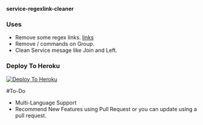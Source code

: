 <b>service-regexlink-cleaner</b>


### Uses

- Remove some regex links. [links](https://github.com/SpamShield/service-regexlink-cleaner/blob/555360658aceda14e1045ade2c3fe459cf24f84c/service.py#L26) 
- Remove / commands on Group. 
- Clean Service mesage like Join and Left. 


### Deploy To Heroku

[![Deploy To Heroku](https://www.herokucdn.com/deploy/button.svg)](https://heroku.com/deploy?template=https://github.com/SpamShield/service-regexlink-cleaner)


#To-Do

- Multi-Language Support
- Recommend New Features using Pull Request or you can update using a pull request. 
